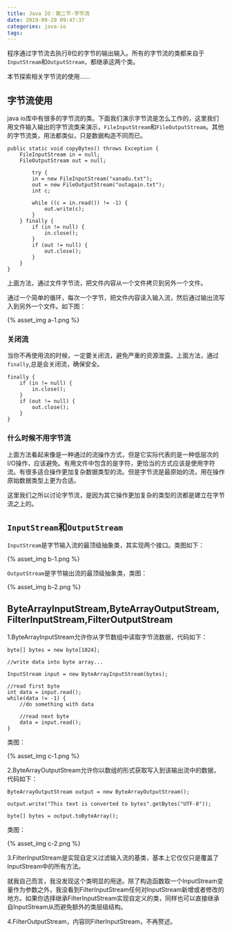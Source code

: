 ```yaml
---
title: Java IO：第二节-字节流
date: 2019-09-29 09:47:37
categories: java-io
tags:
---
```


程序通过字节流去执行8位的字节的输出输入。所有的字节流的类都来自于`InputStream`和`OutputStream`，都继承这两个类。  

本节探索相关字节流的使用……



## 字节流使用

java io库中有很多的字节流的类。下面我们演示字节流是怎么工作的，这里我们用文件输入输出的字节流类来演示，`FileInputStream`和`FileOutputStream`。其他的字节流类，用法都类似，只是数据构造不同而已。

    public static void copyBytes() throws Exception {
        FileInputStream in = null;
        FileOutputStream out = null;

            try {
            in = new FileInputStream("xanadu.txt");
            out = new FileOutputStream("outagain.txt");
            int c;

            while ((c = in.read()) != -1) {
                out.write(c);
            }
        } finally {
            if (in != null) {
                in.close();
            }
            if (out != null) {
                out.close();
            }
        }
    }
    
上面方法，通过文件字节流，把文件内容从一个文件拷贝到另外一个文件。   

通过一个简单的循环，每次一个字节，把文件内容读入输入流，然后通过输出流写入到另外一个文件。如下图：

{% asset_img a-1.png %}    

### 关闭流

当你不再使用流的时候，一定要关闭流，避免严重的资源泄露。上面方法，通过`finally`,总是会关闭流，确保安全。

    finally {
        if (in != null) {
            in.close();
        }
        if (out != null) {
            out.close();
        }
    }

### 什么时候不用字节流

上面方法看起来像是一种通过的流操作方式，但是它实际代表的是一种低层次的I/O操作，应该避免。有用文件中包含的是字符，更恰当的方式应该是使用字符流。有很多适合操作更加复杂数据类型的流。但是字节流是最原始的流，用在操作原始数据类型上更为合适。

这里我们之所以讨论字节流，是因为其它操作更加复杂的类型的流都是建立在字节流之上的。

## `InputStream`和`OutputStream`

`InputStream`是字节输入流的最顶级抽象类，其实现两个接口。类图如下：

{% asset_img b-1.png %}   

`OutputStream`是字节输出流的最顶级抽象类，类图：

{% asset_img b-2.png %} 

## ByteArrayInputStream,ByteArrayOutputStream,FilterInputStream,FilterOutputStream

1.ByteArrayInputStream允许你从字节数组中读取字节流数据，代码如下：

    byte[] bytes = new byte[1024];
    
    //write data into byte array...
    
    InputStream input = new ByteArrayInputStream(bytes);
    
    //read first byte
    int data = input.read();
    while(data != -1) {
        //do something with data
    
        //read next byte
        data = input.read();
    }
    
类图：

{% asset_img c-1.png %}     

2.ByteArrayOutputStream允许你以数组的形式获取写入到该输出流中的数据，代码如下：

    ByteArrayOutputStream output = new ByteArrayOutputStream();
    
    output.write("This text is converted to bytes".getBytes("UTF-8"));
    
    byte[] bytes = output.toByteArray();

类图：

{% asset_img c-2.png %}  
        
3.FilterInputStream是实现自定义过滤输入流的基类，基本上它仅仅只是覆盖了InputStream中的所有方法。

就我自己而言，我没发现这个类明显的用途。除了构造函数取一个InputStream变量作为参数之外，我没看到FilterInputStream任何对InputStream新增或者修改的地方。如果你选择继承FilterInputStream实现自定义的类，同样也可以直接继承自InputStream从而避免额外的类层级结构。

4.FilterOutputStream，内容同FilterInputStream，不再赘述。